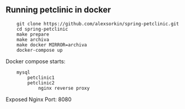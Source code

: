 ## Running petclinic in docker
```
	git clone https://github.com/alexsorkin/spring-petclinic.git
	cd spring-petclinic
	make prepare
	make archiva
	make docker MIRROR=archiva
	docker-compose up
```

Docker compose starts:
```
	mysql
		petclinic1
		petclinic2
			nginx reverse proxy
```

Exposed Nginx Port: 8080